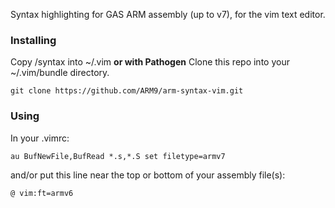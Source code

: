 Syntax highlighting for GAS ARM assembly (up to v7), for the vim text editor.

### Installing
Copy /syntax into ~/.vim
__or with Pathogen__
Clone this repo into your ~/.vim/bundle directory.
```
git clone https://github.com/ARM9/arm-syntax-vim.git
```

### Using
In your .vimrc:
```
au BufNewFile,BufRead *.s,*.S set filetype=armv7
```
and/or put this line near the top or bottom of your assembly file(s):
```
@ vim:ft=armv6
```

